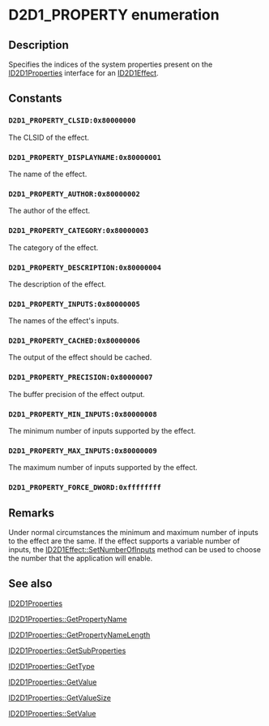 # D2D1_PROPERTY enumeration

## Description

Specifies the indices of the system properties present on the [ID2D1Properties](https://learn.microsoft.com/windows/desktop/api/d2d1_1/nn-d2d1_1-id2d1properties) interface for an [ID2D1Effect](https://learn.microsoft.com/windows/desktop/api/d2d1_1/nn-d2d1_1-id2d1effect).

## Constants

### `D2D1_PROPERTY_CLSID:0x80000000`

The CLSID of the effect.

### `D2D1_PROPERTY_DISPLAYNAME:0x80000001`

The name of the effect.

### `D2D1_PROPERTY_AUTHOR:0x80000002`

The author of the effect.

### `D2D1_PROPERTY_CATEGORY:0x80000003`

The category of the effect.

### `D2D1_PROPERTY_DESCRIPTION:0x80000004`

The description of the effect.

### `D2D1_PROPERTY_INPUTS:0x80000005`

The names of the effect's inputs.

### `D2D1_PROPERTY_CACHED:0x80000006`

The output of the effect should be cached.

### `D2D1_PROPERTY_PRECISION:0x80000007`

The buffer precision of the effect output.

### `D2D1_PROPERTY_MIN_INPUTS:0x80000008`

The minimum number of inputs supported by the effect.

### `D2D1_PROPERTY_MAX_INPUTS:0x80000009`

The maximum number of inputs supported by the effect.

### `D2D1_PROPERTY_FORCE_DWORD:0xffffffff`

## Remarks

Under normal circumstances the minimum and maximum number of inputs to the effect are the same. If the effect supports a variable number of inputs, the [ID2D1Effect::SetNumberOfInputs](https://learn.microsoft.com/windows/desktop/api/d2d1_1/nf-d2d1_1-id2d1effect-setinputcount) method can be used to choose the number that the application will enable.

## See also

[ID2D1Properties](https://learn.microsoft.com/windows/desktop/api/d2d1_1/nn-d2d1_1-id2d1properties)

[ID2D1Properties::GetPropertyName](https://learn.microsoft.com/windows/desktop/api/d2d1_1/nf-d2d1_1-id2d1properties-getpropertyname(uint32_pwstr_uint32))

[ID2D1Properties::GetPropertyNameLength](https://learn.microsoft.com/windows/win32/api/d2d1_1/nf-d2d1_1-id2d1properties-getpropertynamelength(u).md)

[ID2D1Properties::GetSubProperties](https://learn.microsoft.com/windows/win32/api/d2d1_1/nf-d2d1_1-id2d1properties-getsubproperties(u_id2d1properties).md)

[ID2D1Properties::GetType](https://learn.microsoft.com/windows/win32/api/d2d1_1/nf-d2d1_1-id2d1properties-gettype(u))

[ID2D1Properties::GetValue](https://learn.microsoft.com/windows/desktop/api/d2d1_1/nf-d2d1_1-id2d1properties-getvalue(uint32_byte_uint32))

[ID2D1Properties::GetValueSize](https://learn.microsoft.com/windows/win32/api/d2d1_1/nf-d2d1_1-id2d1properties-getvaluesize(u))

[ID2D1Properties::SetValue](https://learn.microsoft.com/windows/desktop/api/d2d1_1/nf-d2d1_1-id2d1properties-setvalue(uint32_constbyte_uint32))